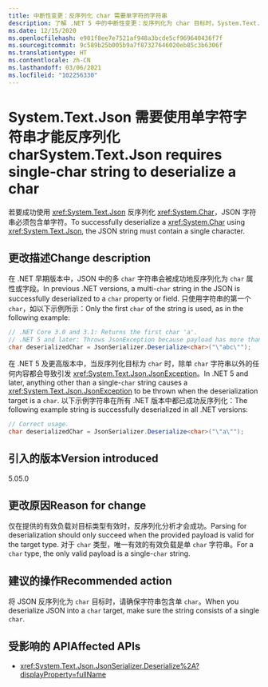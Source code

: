 ```yaml
---
title: 中断性变更：反序列化 char 需要单字符的字符串
description: 了解 .NET 5 中的中断性变更：反序列化为 char 目标时，System.Text.Json 在 JSON 中需要单字符字符串。
ms.date: 12/15/2020
ms.openlocfilehash: e901f8ee7e7521af948a3bcde5cf969640436f7f
ms.sourcegitcommit: 9c589b25b005b9a7f87327646020eb85c3b6306f
ms.translationtype: HT
ms.contentlocale: zh-CN
ms.lasthandoff: 03/06/2021
ms.locfileid: "102256330"
---
```

# <a name="systemtextjson-requires-single-char-string-to-deserialize-a-char"></a><span data-ttu-id="f966c-103">System.Text.Json 需要使用单字符字符串才能反序列化 char</span><span class="sxs-lookup"><span data-stu-id="f966c-103">System.Text.Json requires single-char string to deserialize a char</span></span>

<span data-ttu-id="f966c-104">若要成功使用 <xref:System.Text.Json> 反序列化 <xref:System.Char>，JSON 字符串必须包含单字符。</span><span class="sxs-lookup"><span data-stu-id="f966c-104">To successfully deserialize a <xref:System.Char> using <xref:System.Text.Json>, the JSON string must contain a single character.</span></span>

## <a name="change-description"></a><span data-ttu-id="f966c-105">更改描述</span><span class="sxs-lookup"><span data-stu-id="f966c-105">Change description</span></span>

<span data-ttu-id="f966c-106">在 .NET 早期版本中，JSON 中的多 `char` 字符串会被成功地反序列化为 `char` 属性或字段。</span><span class="sxs-lookup"><span data-stu-id="f966c-106">In previous .NET versions, a multi-`char` string in the JSON is successfully deserialized to a `char` property or field.</span></span> <span data-ttu-id="f966c-107">只使用字符串的第一个 `char`，如以下示例所示：</span><span class="sxs-lookup"><span data-stu-id="f966c-107">Only the first `char` of the string is used, as in the following example:</span></span>

```csharp
// .NET Core 3.0 and 3.1: Returns the first char 'a'.
// .NET 5 and later: Throws JsonException because payload has more than one char.
char deserializedChar = JsonSerializer.Deserialize<char>("\"abc\"");
```

<span data-ttu-id="f966c-108">在 .NET 5 及更高版本中，当反序列化目标为 `char` 时，除单 `char` 字符串以外的任何内容都会导致引发 <xref:System.Text.Json.JsonException>。</span><span class="sxs-lookup"><span data-stu-id="f966c-108">In .NET 5 and later, anything other than a single-`char` string causes a <xref:System.Text.Json.JsonException> to be thrown when the deserialization target is a `char`.</span></span> <span data-ttu-id="f966c-109">以下示例字符串在所有 .NET 版本中都已成功反序列化：</span><span class="sxs-lookup"><span data-stu-id="f966c-109">The following example string is successfully deserialized in all .NET versions:</span></span>

```csharp
// Correct usage.
char deserializedChar = JsonSerializer.Deserialize<char>("\"a\"");
```

## <a name="version-introduced"></a><span data-ttu-id="f966c-110">引入的版本</span><span class="sxs-lookup"><span data-stu-id="f966c-110">Version introduced</span></span>

<span data-ttu-id="f966c-111">5.0</span><span class="sxs-lookup"><span data-stu-id="f966c-111">5.0</span></span>

## <a name="reason-for-change"></a><span data-ttu-id="f966c-112">更改原因</span><span class="sxs-lookup"><span data-stu-id="f966c-112">Reason for change</span></span>

<span data-ttu-id="f966c-113">仅在提供的有效负载对目标类型有效时，反序列化分析才会成功。</span><span class="sxs-lookup"><span data-stu-id="f966c-113">Parsing for deserialization should only succeed when the provided payload is valid for the target type.</span></span> <span data-ttu-id="f966c-114">对于 `char` 类型，唯一有效的有效负载是单 `char` 字符串。</span><span class="sxs-lookup"><span data-stu-id="f966c-114">For a `char` type, the only valid payload is a single-`char` string.</span></span>

## <a name="recommended-action"></a><span data-ttu-id="f966c-115">建议的操作</span><span class="sxs-lookup"><span data-stu-id="f966c-115">Recommended action</span></span>

<span data-ttu-id="f966c-116">将 JSON 反序列化为 `char` 目标时，请确保字符串包含单 `char`。</span><span class="sxs-lookup"><span data-stu-id="f966c-116">When you deserialize JSON into a `char` target, make sure the string consists of a single `char`.</span></span>

## <a name="affected-apis"></a><span data-ttu-id="f966c-117">受影响的 API</span><span class="sxs-lookup"><span data-stu-id="f966c-117">Affected APIs</span></span>

- <xref:System.Text.Json.JsonSerializer.Deserialize%2A?displayProperty=fullName>

<!--

### Affected APIs

- `Overload:System.Text.Json.JsonSerializer.Deserialize`

### Category

Serialization

-->
